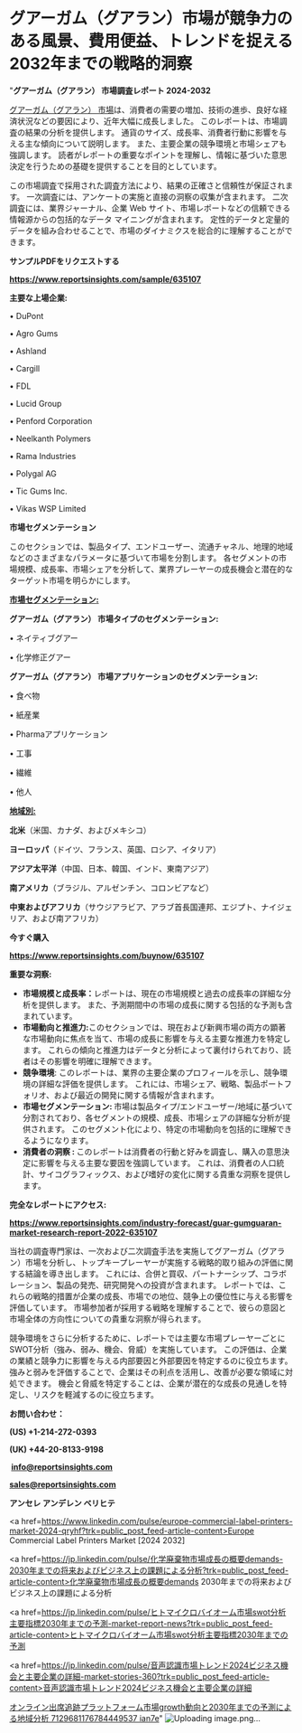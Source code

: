 # グアーガム（グアラン）市場が競争力のある風景、費用便益、トレンドを捉える2032年までの戦略的洞察

"<strong>グアーガム（グアラン） 市場調査レポート 2024-2032</strong>

<a href=https://www.reportsinsights.com/sample/635107>グアーガム（グアラン） 市場</a>は、消費者の需要の増加、技術の進歩、良好な経済状況などの要因により、近年大幅に成長しました。 このレポートは、市場調査の結果の分析を提供します。 通貨のサイズ、成長率、消費者行動に影響を与える主な傾向について説明します。 また、主要企業の競争環境と市場シェアも強調します。 読者がレポートの重要なポイントを理解し、情報に基づいた意思決定を行うための基礎を提供することを目的としています。

この市場調査で採用された調査方法により、結果の正確さと信頼性が保証されます。 一次調査には、アンケートの実施と直接の洞察の収集が含まれます。 二次調査には、業界ジャーナル、企業 Web サイト、市場レポートなどの信頼できる情報源からの包括的なデータ マイニングが含まれます。 定性的データと定量的データを組み合わせることで、市場のダイナミクスを総合的に理解することができます。

<strong><b>サンプルPDFをリクエストする</b></strong>

<a href=https://www.reportsinsights.com/sample/635107><strong><u>https://www.reportsinsights.com/sample/635107</u></strong></a>

<strong>主要な上場企業:</strong>

• DuPont

• Agro Gums

• Ashland

• Cargill

• FDL

• Lucid Group

• Penford Corporation

• Neelkanth Polymers

• Rama Industries

• Polygal AG

• Tic Gums Inc.

• Vikas WSP Limited

<strong>市場セグメンテーション</strong>

このセクションでは、製品タイプ、エンドユーザー、流通チャネル、地理的地域などのさまざまなパラメータに基づいて市場を分割します。 各セグメントの市場規模、成長率、市場シェアを分析して、業界プレーヤーの成長機会と潜在的なターゲット市場を明らかにします。

<strong><u>市場セグメンテーション</u></strong><strong><u>:</u></strong>

<strong>グアーガム（グアラン） 市場タイプのセグメンテーション:</strong>

• ネイティブグアー

• 化学修正グアー

<strong>グアーガム（グアラン） 市場アプリケーションのセグメンテーション:</strong>

• 食べ物

• 紙産業

• Pharmaアプリケーション

• 工事

• 繊維

• 他人

<strong><u>地域別</u></strong><strong><u>:</u></strong>

<strong>北米</strong>（米国、カナダ、およびメキシコ）

<strong>ヨーロッパ</strong>（ドイツ、フランス、英国、ロシア、イタリア）

<strong>アジア太平洋</strong>（中国、日本、韓国、インド、東南アジア）

<strong>南アメリカ</strong>（ブラジル、アルゼンチン、コロンビアなど）

<strong>中東およびアフリカ</strong>（サウジアラビア、アラブ首長国連邦、エジプト、ナイジェリア、および南アフリカ）

<strong>今すぐ購入</strong>

<a href=https://www.reportsinsights.com/buynow/635107><strong><u>https://www.reportsinsights.com/buynow/635107</u></strong></a>

<strong>重要な洞察:</strong>
<ul>
  <li><strong>市場規模と成長率：</strong>レポートは、現在の市場規模と過去の成長率の詳細な分析を提供します。 また、予測期間中の市場の成長に関する包括的な予測も含まれています。</li>
  <li><strong>市場動向と推進力:</strong>このセクションでは、現在および新興市場の両方の顕著な市場動向に焦点を当て、市場の成長に影響を与える主要な推進力を特定します。 これらの傾向と推進力はデータと分析によって裏付けられており、読者はその影響を明確に理解できます。</li>
  <li><strong>競争環境</strong>: このレポートは、業界の主要企業のプロフィールを示し、競争環境の詳細な評価を提供します。 これには、市場シェア、戦略、製品ポートフォリオ、および最近の開発に関する情報が含まれます。</li>
  <li><strong>市場セグメンテーション: </strong>市場は製品タイプ/エンドユーザー/地域に基づいて分割されており、各セグメントの規模、成長、市場シェアの詳細な分析が提供されます。 このセグメント化により、特定の市場動向を包括的に理解できるようになります。</li>
  <li><strong>消費者の洞察 : </strong>このレポートは消費者の行動と好みを調査し、購入の意思決定に影響を与える主要な要因を強調しています。 これは、消費者の人口統計、サイコグラフィックス、および嗜好の変化に関する貴重な洞察を提供します。</li>
</ul>
<strong>完全なレポートにアクセス:</strong>

<a href=https://www.reportsinsights.com/industry-forecast/guar-gumguaran-market-research-report-2022-635107><strong><u><b>https://www.reportsinsights.com/industry-forecast/guar-gumguaran-market-research-report-2022-635107</b></u></strong></a>

当社の調査専門家は、一次および二次調査手法を実施してグアーガム（グアラン）市場を分析し、トップキープレーヤーが実施する戦略的取り組みの評価に関する結論を導き出します。 これには、合併と買収、パートナーシップ、コラボレーション、製品の発売、研究開発への投資が含まれます。 レポートでは、これらの戦略的措置が企業の成長、市場での地位、競争上の優位性に与える影響を評価しています。 市場参加者が採用する戦略を理解することで、彼らの意図と市場全体の方向性についての貴重な洞察が得られます。

競争環境をさらに分析するために、レポートでは主要な市場プレーヤーごとにSWOT分析（強み、弱み、機会、脅威）を実施しています。 この評価は、企業の業績と競争力に影響を与える内部要因と外部要因を特定するのに役立ちます。 強みと弱みを評価することで、企業はその利点を活用し、改善が必要な領域に対処できます。 機会と脅威を特定することは、企業が潜在的な成長の見通しを特定し、リスクを軽減するのに役立ちます。

<strong>お問い合わせ：</strong>

<strong>(US) +1-214-272-0393</strong>

<strong>(UK) +44-20-8133-9198</strong>

<strong> </strong><a href=info@reportsinsights.com><strong><u>info@reportsinsights.com</u></strong></a>

<a href=sales@reportsinsights.com><strong><u>sales@reportsinsights.com</u></strong></a>

<strong>アンセレ アンデレン ベリヒテ</strong>

<a href=https://www.linkedin.com/pulse/europe-commercial-label-printers-market-2024-qryhf?trk=public_post_feed-article-content>Europe Commercial Label Printers Market [2024 2032]</a>

<a href=https://jp.linkedin.com/pulse/化学廃棄物市場成長の概要demands-2030年までの将来およびビジネス上の課題による分析?trk=public_post_feed-article-content>化学廃棄物市場成長の概要demands 2030年までの将来およびビジネス上の課題による分析</a>

<a href=https://jp.linkedin.com/pulse/ヒトマイクロバイオーム市場swot分析主要指標2030年までの予測-market-report-news?trk=public_post_feed-article-content>ヒトマイクロバイオーム市場swot分析主要指標2030年までの予測</a>

<a href=https://jp.linkedin.com/pulse/音声認識市場トレンド2024ビジネス機会と主要企業の詳細-market-stories-360?trk=public_post_feed-article-content>音声認識市場トレンド2024ビジネス機会と主要企業の詳細</a>

<a href=https://www.linkedin.com/pulse/オンライン出席追跡プラットフォーム市場growth動向と2030年までの予測による地域分析-7129681176784449537-ian7e/>オンライン出席追跡プラットフォーム市場growth動向と2030年までの予測による地域分析 7129681176784449537 ian7e</a>"
![Uploading image.png…]()
